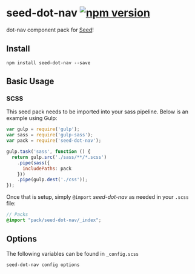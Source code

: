 # seed-dot-nav [![npm version](https://badge.fury.io/js/seed-dot-nav.svg)](https://badge.fury.io/js/seed-dot-nav)

dot-nav component pack for [Seed](https://github.com/helpscout/seed)!

## Install
```
npm install seed-dot-nav --save
```


## Basic Usage

### SCSS
This seed pack needs to be imported into your sass pipeline. Below is an example using Gulp:


```javascript
var gulp = require('gulp');
var sass = require('gulp-sass');
var pack = require('seed-dot-nav');

gulp.task('sass', function () {
  return gulp.src('./sass/**/*.scss')
    .pipe(sass({
      includePaths: pack
    }))
    .pipe(gulp.dest('./css'));
});
```

Once that is setup, simply `@import` *seed-dot-nav* as needed in your `.scss` file:

```scss
// Packs
@import "pack/seed-dot-nav/_index";
```

## Options

The following variables can be found in `_config.scss`

```scss
seed-dot-nav config options
```

